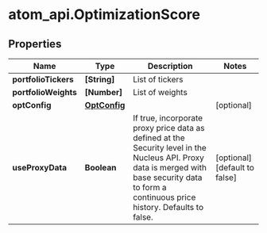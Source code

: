 # atom_api.OptimizationScore

## Properties
Name | Type | Description | Notes
------------ | ------------- | ------------- | -------------
**portfolioTickers** | **[String]** | List of tickers | 
**portfolioWeights** | **[Number]** | List of weights | 
**optConfig** | [**OptConfig**](OptConfig.md) |  | [optional] 
**useProxyData** | **Boolean** | If true, incorporate proxy price data as defined at the Security level in the Nucleus API. Proxy data is merged with base security data to form a continuous price history. Defaults to false. | [optional] [default to false]


